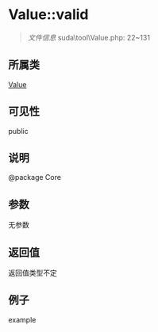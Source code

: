 # Value::valid



> *文件信息* suda\tool\Value.php: 22~131

## 所属类 

[Value](../Value.md)

## 可见性

 public 

## 说明

@package Core


## 参数


无参数


## 返回值

返回值类型不定


## 例子

example